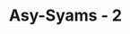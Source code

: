 ---
title: "Asy-Syams - 2"
no: 2
arabic_no: ٢
ayah: وَالْقَمَرِ اِذَا تَلٰىهَاۖ
translation: "demi bulan apabila mengiringinya,"
tafsir: "Allah bersumpah dengan matahari dan cahayanya pada waktu duha yang sangat terang dan kontras dengan sesaat sebelumnya di mana kegelapan menutup alam ini. Kemudian Allah bersumpah dengan bulan yang bertolak belakang dengan matahari, sebab ia bukan sumber cahaya tetapi hanya menerima cahaya dari matahari.\n\nMenurut kajian ilmiah, cahaya di pagi hari adalah yang paling lengkap kekayaan panjang gelombangnya. Oleh karena itu, cahaya matahari pagi paling baik khasiatnya bagi manusia. Matahari adalah sumber energi utama bagi manusia, sedang cahayanya terdiri dari cahaya tampak, inframerah, dan ultraviolet. Cahaya tampak memiliki tujuh spektrum yang berbeda dan masing-masing memiliki kegunaan yang berbeda bagi tubuh manusia. Adapun inframerah bermanfaat untuk mengurangi rasa sakit pada otot-otot, dan ultraviolet berfungsi sebagai fitokatalis yang mempercepat perubahan pro-vitamin D yang ada pada kulit manusia menjadi vitamin D."
---